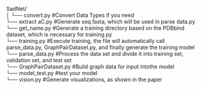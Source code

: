 SadNet/  
│ 
└── convert.py           #Convert Data Types if you need  
└── extract aC.py        #Generate seq.fasta, which will be used in parse data.py  
└── get_name.py          #Generate a training directory based on the PDBbind dataset, which is necessary for training.py  
└── training.py          #Execute training, the file will automatically call parse_data.py, GraphPairDataset.py, and finally generate the training model  
└── parse_data.py        #Process the data set and divide it into training set, validation set, and test set  
└── GraphPairDataset.py  #Build graph data for input intothe model  
└── model_test.py        #test your model  
└── vision.py            #Generate visualizations, as shown in the paper  
